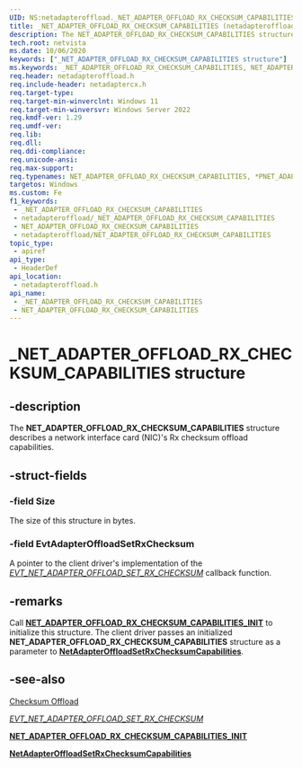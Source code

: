```yaml
---
UID: NS:netadapteroffload._NET_ADAPTER_OFFLOAD_RX_CHECKSUM_CAPABILITIES
title: _NET_ADAPTER_OFFLOAD_RX_CHECKSUM_CAPABILITIES (netadapteroffload.h)
description: The NET_ADAPTER_OFFLOAD_RX_CHECKSUM_CAPABILITIES structure describes a network interface card (NIC)'s capabilities for Rx checksum offload.
tech.root: netvista
ms.date: 10/06/2020
keywords: ["_NET_ADAPTER_OFFLOAD_RX_CHECKSUM_CAPABILITIES structure"]
ms.keywords: _NET_ADAPTER_OFFLOAD_RX_CHECKSUM_CAPABILITIES, NET_ADAPTER_OFFLOAD_RX_CHECKSUM_CAPABILITIES, *PNET_ADAPTER_OFFLOAD_RX_CHECKSUM_CAPABILITIES,
req.header: netadapteroffload.h
req.include-header: netadaptercx.h
req.target-type: 
req.target-min-winverclnt: Windows 11
req.target-min-winversvr: Windows Server 2022
req.kmdf-ver: 1.29
req.umdf-ver: 
req.lib: 
req.dll: 
req.ddi-compliance: 
req.unicode-ansi: 
req.max-support: 
req.typenames: NET_ADAPTER_OFFLOAD_RX_CHECKSUM_CAPABILITIES, *PNET_ADAPTER_OFFLOAD_RX_CHECKSUM_CAPABILITIES
targetos: Windows
ms.custom: Fe
f1_keywords:
 - _NET_ADAPTER_OFFLOAD_RX_CHECKSUM_CAPABILITIES
 - netadapteroffload/_NET_ADAPTER_OFFLOAD_RX_CHECKSUM_CAPABILITIES
 - NET_ADAPTER_OFFLOAD_RX_CHECKSUM_CAPABILITIES
 - netadapteroffload/NET_ADAPTER_OFFLOAD_RX_CHECKSUM_CAPABILITIES
topic_type:
 - apiref
api_type:
 - HeaderDef
api_location:
 - netadapteroffload.h
api_name:
 - _NET_ADAPTER_OFFLOAD_RX_CHECKSUM_CAPABILITIES
 - NET_ADAPTER_OFFLOAD_RX_CHECKSUM_CAPABILITIES
---
```


# _NET_ADAPTER_OFFLOAD_RX_CHECKSUM_CAPABILITIES structure


## -description

The **NET_ADAPTER_OFFLOAD_RX_CHECKSUM_CAPABILITIES** structure describes a network interface card (NIC)'s Rx checksum offload capabilities.

## -struct-fields

### -field Size

The size of this structure in bytes.

### -field EvtAdapterOffloadSetRxChecksum

A pointer to the client driver's implementation of the [*EVT_NET_ADAPTER_OFFLOAD_SET_RX_CHECKSUM*](nc-netadapteroffload-evt_net_adapter_offload_set_rx_checksum.md) callback function.

## -remarks

Call [**NET_ADAPTER_OFFLOAD_RX_CHECKSUM_CAPABILITIES_INIT**](nf-netadapteroffload-net_adapter_offload_rx_checksum_capabilities_init.md) to initialize this structure. The client driver passes an initialized **NET_ADAPTER_OFFLOAD_RX_CHECKSUM_CAPABILITIES** structure as a parameter to [**NetAdapterOffloadSetRxChecksumCapabilities**](nf-netadapteroffload-netadapteroffloadsetrxchecksumcapabilities.md).

## -see-also

[Checksum Offload](/windows-hardware/drivers/netcx/checksum-offload)

[*EVT_NET_ADAPTER_OFFLOAD_SET_RX_CHECKSUM*](nc-netadapteroffload-evt_net_adapter_offload_set_rx_checksum.md)

[**NET_ADAPTER_OFFLOAD_RX_CHECKSUM_CAPABILITIES_INIT**](nf-netadapteroffload-net_adapter_offload_rx_checksum_capabilities_init.md)

[**NetAdapterOffloadSetRxChecksumCapabilities**](nf-netadapteroffload-netadapteroffloadsetrxchecksumcapabilities.md)

